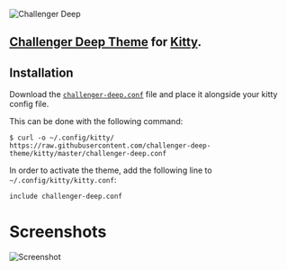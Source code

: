 ![Challenger Deep](https://challenger-deep-theme.github.io/images/logo.png)
## [Challenger Deep Theme](https://challenger-deep-theme.github.io/) for [Kitty](https://sw.kovidgoyal.net/kitty/).

## Installation

Download the [`challenger-deep.conf`](https://github.com/challenger-deep-theme/kitty/blob/master/challenger-deep.conf) file and place it alongside your kitty config file.

This can be done with the following command:
```
$ curl -o ~/.config/kitty/ https://raw.githubusercontent.com/challenger-deep-theme/kitty/master/challenger-deep.conf
```

In order to activate the theme, add the following line to `~/.config/kitty/kitty.conf`:
```
include challenger-deep.conf
```

# Screenshots #

![Screenshot](https://challenger-deep-theme.github.io/images/screenshots/term.png)
